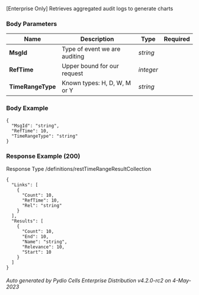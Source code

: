 






 
[Enterprise Only] Retrieves aggregated audit logs to generate charts  


### Body Parameters

Name | Description | Type | Required
---|---|---|---
**MsgId** | Type of event we are auditing | _string_ |   
**RefTime** | Upper bound for our request | _integer_ |   
**TimeRangeType** | Known types: H, D, W, M or Y | _string_ |   


### Body Example
```
{
  "MsgId": "string",
  "RefTime": 10,
  "TimeRangeType": "string"
}
```






### Response Example (200)
Response Type /definitions/restTimeRangeResultCollection

```
{
  "Links": [
    {
      "Count": 10,
      "RefTime": 10,
      "Rel": "string"
    }
  ],
  "Results": [
    {
      "Count": 10,
      "End": 10,
      "Name": "string",
      "Relevance": 10,
      "Start": 10
    }
  ]
}
```




###### Auto generated by Pydio Cells Enterprise Distribution v4.2.0-rc2 on 4-May-2023
